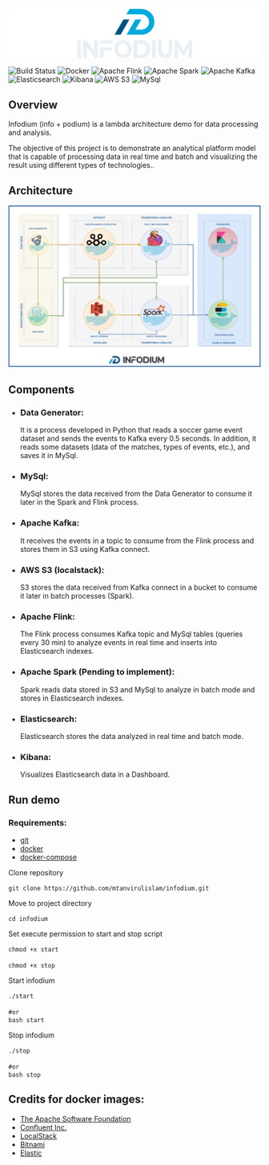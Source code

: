 [![Architecture](media/logo.png)](https://github.com/mtanvirulislam/infodium)

![Build Status](https://img.shields.io/badge/build-passing-brightgreen.svg?style=flat-square) ![Docker](https://img.shields.io/badge/Docker-ready-brightgreen.svg?style=flat-square&logo=docker) ![Apache Flink](https://img.shields.io/badge/Flink-latest-e6526f?style=flat-square&logo=Apache-Flink) ![Apache Spark](https://img.shields.io/badge/Spark-3.1.2-e35a16?style=flat-square&logo=Apache-Spark) ![Apache Kafka](https://img.shields.io/badge/Kafka-5.4.1-000000?style=flat-square&logo=Apache-Kafka) ![Elasticsearch](https://img.shields.io/badge/Elasticsearch-7.12.1-f3d337?style=flat-square&logo=Elasticsearch) ![Kibana](https://img.shields.io/badge/Kibana-7.12.1-3bbfb1?style=flat-square&logo=Kibana) ![AWS S3](https://img.shields.io/badge/Localstack_S3-latest-8c3123?style=flat-square&logo=Amazon-s3) ![MySql](https://img.shields.io/badge/MySql-latest-00758f?style=flat-square&logo=mysql)

## Overview
Infodium (info + podium) is a lambda architecture demo for data processing and analysis.

The objective of this project is to demonstrate an analytical platform model that is capable of processing data in real time and batch and visualizing the result using different types of technologies..


## Architecture
![Architecture](media/platform.jpg)

## Components

- ### Data Generator:
    It is a process developed in Python that reads a soccer game event dataset and sends the events to Kafka every 0.5 seconds. In addition, it reads some datasets (data of the matches, types of events, etc.), and saves it in MySql.

- ### MySql:
    MySql stores the data received from the Data Generator to consume it later in the Spark and Flink process.

- ### Apache Kafka:
    It receives the events in a topic to consume from the Flink process and stores them in S3 using Kafka connect.


- ### AWS S3 (localstack):
    S3 stores the data received from Kafka connect in a bucket to consume it later in batch processes (Spark).

- ### Apache Flink:
    The Flink process consumes Kafka topic and MySql tables (queries every 30 min) to analyze events in real time and inserts into Elasticsearch indexes.

- ### Apache Spark (Pending to implement):
    Spark reads data stored in S3 and MySql to analyze in batch mode and stores in Elasticsearch indexes.

- ### Elasticsearch:
    Elasticsearch stores the data analyzed in real time and batch mode.

- ### Kibana:
    Visualizes Elasticsearch data in a Dashboard.

## Run demo

### Requirements:
* [git](https://git-scm.com/book/en/v2/Getting-Started-Installing-Git)
* [docker](https://docs.docker.com/get-docker/)
* [docker-compose](https://docs.docker.com/compose/install/)

Clone repository
```
git clone https://github.com/mtanvirulislam/infodium.git
```

Move to project directory
```
cd infodium
```

Set execute permission to start and stop script
```
chmod +x start

chmod +x stop
```

Start infodium
```
./start

#or
bash start
```

Stop infodium
```
./stop

#or
bash stop
```

## Credits for docker images:
- [The Apache Software Foundation](https://github.com/apache)
- [Confluent Inc.](https://github.com/confluentinc)
- [LocalStack](https://github.com/localstack)
- [Bitnami](https://github.com/Bitnami)
- [Elastic](https://github.com/elastic)
